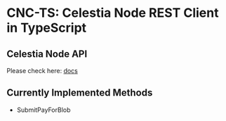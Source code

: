 # CNC-TS: Celestia Node REST Client in TypeScript

## Celestia Node API

Please check here: [docs](https://node-rpc-docs.celestia.org/)

## Currently Implemented Methods

- SubmitPayForBlob